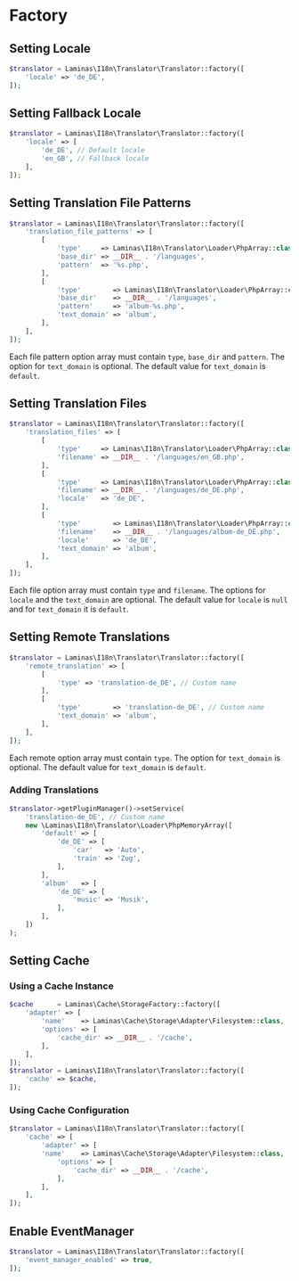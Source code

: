 # Factory

## Setting Locale

```php
$translator = Laminas\I18n\Translator\Translator::factory([
    'locale' => 'de_DE',
]);
```

## Setting Fallback Locale

```php
$translator = Laminas\I18n\Translator\Translator::factory([
    'locale' => [
        'de_DE', // Default locale
        'en_GB', // Fallback locale
    ],
]);
```

## Setting Translation File Patterns

```php
$translator = Laminas\I18n\Translator\Translator::factory([
    'translation_file_patterns' => [
        [
            'type'     => Laminas\I18n\Translator\Loader\PhpArray::class,
            'base_dir' => __DIR__ . '/languages',
            'pattern'  => '%s.php',
        ],
        [
            'type'        => Laminas\I18n\Translator\Loader\PhpArray::class,
            'base_dir'    => __DIR__ . '/languages',
            'pattern'     => 'album-%s.php',
            'text_domain' => 'album',
        ],
    ],
]);
```

Each file pattern option array must contain `type`, `base_dir` and `pattern`.
The option for `text_domain` is optional. The default value for `text_domain` is
`default`.

## Setting Translation Files

```php
$translator = Laminas\I18n\Translator\Translator::factory([
    'translation_files' => [
        [
            'type'     => Laminas\I18n\Translator\Loader\PhpArray::class,
            'filename' => __DIR__ . '/languages/en_GB.php',
        ],
        [
            'type'     => Laminas\I18n\Translator\Loader\PhpArray::class,
            'filename' => __DIR__ . '/languages/de_DE.php',
            'locale'   => 'de_DE',
        ],
        [
            'type'        => Laminas\I18n\Translator\Loader\PhpArray::class,
            'filename'    => __DIR__ . '/languages/album-de_DE.php',
            'locale'      => 'de_DE',
            'text_domain' => 'album',
        ],
    ],
]);
```

Each file option array must contain `type` and `filename`. The options for
`locale` and the `text_domain` are optional. The default value for `locale` is
`null` and for `text_domain` it is `default`.

## Setting Remote Translations

```php
$translator = Laminas\I18n\Translator\Translator::factory([
    'remote_translation' => [
        [
            'type' => 'translation-de_DE', // Custom name
        ],
        [
            'type'        => 'translation-de_DE', // Custom name
            'text_domain' => 'album',
        ],
    ],
]);
```

Each remote option array must contain `type`. The option for `text_domain` is 
optional. The default value for `text_domain` is `default`.

### Adding Translations

```php
$translator->getPluginManager()->setService(
    'translation-de_DE', // Custom name
    new \Laminas\I18n\Translator\Loader\PhpMemoryArray([
        'default' => [
            'de_DE' => [
                'car'   => 'Auto',
                'train' => 'Zug',
            ],
        ],
        'album'   => [
            'de_DE' => [
                'music' => 'Musik',
            ],
        ],
    ])
);
```

## Setting Cache

### Using a Cache Instance

```php
$cache      = Laminas\Cache\StorageFactory::factory([
    'adapter' => [
        'name'    => Laminas\Cache\Storage\Adapter\Filesystem::class,
        'options' => [
            'cache_dir' => __DIR__ . '/cache',
        ],
    ],
]);
$translator = Laminas\I18n\Translator\Translator::factory([
    'cache' => $cache,
]);
```

### Using Cache Configuration

```php
$translator = Laminas\I18n\Translator\Translator::factory([
    'cache' => [
        'adapter' => [
        'name'    => Laminas\Cache\Storage\Adapter\Filesystem::class,
            'options' => [
                'cache_dir' => __DIR__ . '/cache',
            ],
        ],
    ],
]);
```

## Enable EventManager

```php
$translator = Laminas\I18n\Translator\Translator::factory([
    'event_manager_enabled' => true,
]);
```
